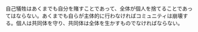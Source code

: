 自己犠牲はあくまでも自分を賭すことであって、全体が個人を捨てることであってはならない。あくまでも自らが主体的に行わなければコミュニティは崩壊する。個人は共同体を守り、共同体は全体を生かすものでなければならない。
